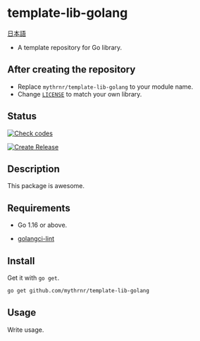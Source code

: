 # template-lib-golang

[日本語](./README.jp.md)

- A template repository for Go library.

## After creating the repository

- Replace `mythrnr/template-lib-golang` to your module name.
- Change [`LICENSE`](./LICENSE) to match your own library.

## Status

[![Check codes](https://github.com/mythrnr/template-lib-golang/actions/workflows/check_code.yml/badge.svg)](https://github.com/mythrnr/template-lib-golang/actions/workflows/check_code.yml)

[![Create Release](https://github.com/mythrnr/template-lib-golang/actions/workflows/release.yml/badge.svg)](https://github.com/mythrnr/template-lib-golang/actions/workflows/release.yml)

## Description

This package is awesome.

## Requirements

- Go 1.16 or above.

- [golangci-lint](https://golangci-lint.run)

## Install

Get it with `go get`.

```bash
go get github.com/mythrnr/template-lib-golang
```

## Usage

Write usage.
